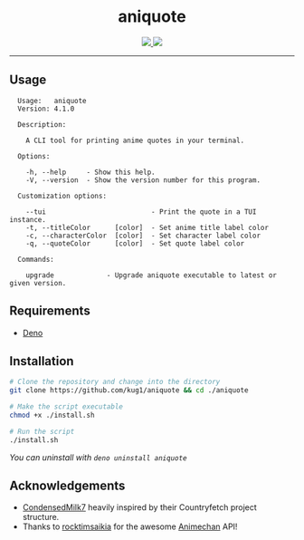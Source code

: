 <h1 align="center">aniquote</h1>

<div align="center">
  <a href="https://opensource.org/licenses/MIT">
    <img src="https://img.shields.io/badge/license-MIT-brightgreen.svg">
  </a>

  <a href="https://animechan.xyz/">
    <img src="https://img.shields.io/badge/API-animechan-informational" />
  </a>
</div>

---

## Usage

```
  Usage:   aniquote
  Version: 4.1.0

  Description:

    A CLI tool for printing anime quotes in your terminal.

  Options:

    -h, --help     - Show this help.
    -V, --version  - Show the version number for this program.

  Customization options:

    --tui                          - Print the quote in a TUI instance.
    -t, --titleColor      [color]  - Set anime title label color
    -c, --characterColor  [color]  - Set character label color
    -q, --quoteColor      [color]  - Set quote label color

  Commands:

    upgrade             - Upgrade aniquote executable to latest or given version.

```

## Requirements

- [Deno](https://docs.deno.com/runtime/manual/getting_started/installation)

## Installation

```sh
# Clone the repository and change into the directory
git clone https://github.com/kug1/aniquote && cd ./aniquote

# Make the script executable
chmod +x ./install.sh

# Run the script
./install.sh
```

_You can uninstall with `deno uninstall aniquote`_

## Acknowledgements

- [CondensedMilk7](https://github.com/CondensedMilk7) heavily inspired by their Countryfetch project structure.
- Thanks to [rocktimsaikia](https://github.com/rocktimsaikia) for the awesome [Animechan](https://animechan.io/) API!
